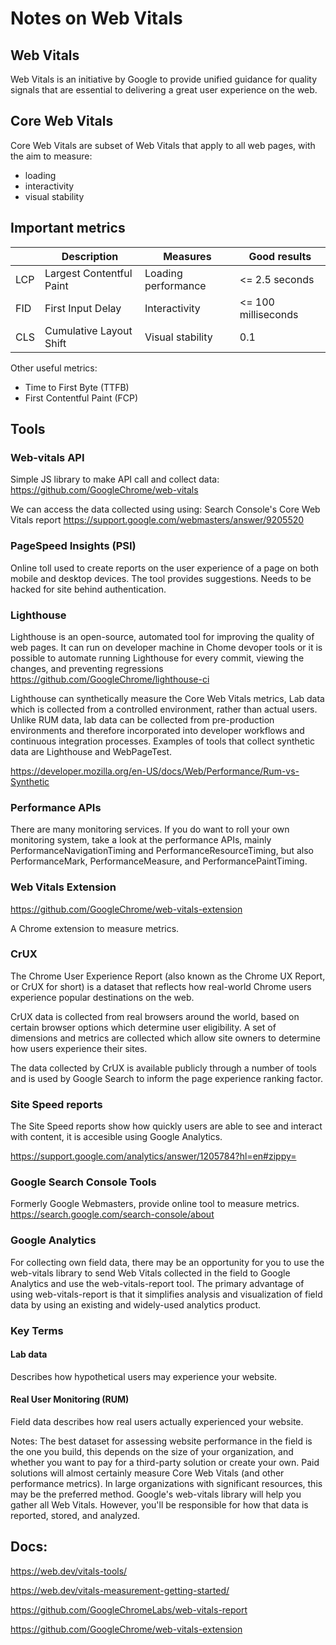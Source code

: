 # Notes on Web Vitals


## Web Vitals

Web Vitals is an initiative by Google to provide unified guidance for quality signals that are essential to delivering a great user experience on the web.

## Core Web Vitals

Core Web Vitals are subset of Web Vitals that apply to all web pages, with the aim to measure:

- loading
- interactivity
- visual stability

## Important metrics

|     | Description              | Measures            | Good results        |
|-----|--------------------------|---------------------|---------------------|
| LCP | Largest Contentful Paint | Loading performance | <= 2.5 seconds      |
| FID | First Input Delay        | Interactivity       | <= 100 milliseconds |
| CLS | Cumulative Layout Shift  | Visual stability    | 0.1                 |  

Other useful metrics:

- Time to First Byte (TTFB)
- First Contentful Paint (FCP) 


## Tools

### Web-vitals API
Simple JS library to make API call and collect data:
https://github.com/GoogleChrome/web-vitals

We can access the data collected using using:
Search Console's Core Web Vitals report https://support.google.com/webmasters/answer/9205520

### PageSpeed Insights (PSI)

Online toll used to create reports on the user experience of a page on both mobile and desktop devices. The tool provides suggestions.
Needs to be hacked for site behind authentication.

### Lighthouse 

Lighthouse is an open-source, automated tool for improving the quality of web pages. 
It can run on developer machine in Chome devoper tools or it is possible to automate running Lighthouse for every commit, viewing the changes, and preventing regressions
https://github.com/GoogleChrome/lighthouse-ci

Lighthouse can synthetically measure the Core Web Vitals metrics, Lab data which is collected from a controlled environment, rather than actual users. Unlike RUM data, lab data can be collected from pre-production environments and therefore incorporated into developer workflows and continuous integration processes. Examples of tools that collect synthetic data are Lighthouse and WebPageTest.

https://developer.mozilla.org/en-US/docs/Web/Performance/Rum-vs-Synthetic

### Performance APIs
There are many monitoring services. If you do want to roll your own monitoring system, take a look at the performance APIs, mainly PerformanceNavigationTiming and PerformanceResourceTiming, but also PerformanceMark, PerformanceMeasure, and PerformancePaintTiming.

### Web Vitals Extension
https://github.com/GoogleChrome/web-vitals-extension

A Chrome extension to measure metrics.

### CrUX

The Chrome User Experience Report (also known as the Chrome UX Report, or CrUX for short) is a dataset that reflects how real-world Chrome users experience popular destinations on the web.

CrUX data is collected from real browsers around the world, based on certain browser options which determine user eligibility. A set of dimensions and metrics are collected which allow site owners to determine how users experience their sites.

The data collected by CrUX is available publicly through a number of tools and is used by Google Search to inform the page experience ranking factor.

### Site Speed reports

The Site Speed reports show how quickly users are able to see and interact with content, it is accesible using Google Analytics.

https://support.google.com/analytics/answer/1205784?hl=en#zippy=

### Google Search Console Tools

Formerly Google Webmasters, provide online tool to measure metrics.
https://search.google.com/search-console/about

### Google Analytics

For collecting own field data, there may be an opportunity for you to use the web-vitals library to send Web Vitals collected in the field to Google Analytics and use the web-vitals-report tool. The primary advantage of using web-vitals-report is that it simplifies analysis and visualization of field data by using an existing and widely-used analytics product.

### Key Terms

#### Lab data

Describes how hypothetical users may experience your website.

#### Real User Monitoring (RUM)

Field data describes how real users actually experienced your website.

Notes: The best dataset for assessing website performance in the field is the one you build, this depends on the size of your organization, and whether you want to pay for a third-party solution or create your own. Paid solutions will almost certainly measure Core Web Vitals (and other performance metrics). In large organizations with significant resources, this may be the preferred method. Google's web-vitals library will help you gather all Web Vitals. However, you'll be responsible for how that data is reported, stored, and analyzed.

## Docs:

https://web.dev/vitals-tools/

https://web.dev/vitals-measurement-getting-started/

https://github.com/GoogleChromeLabs/web-vitals-report

https://github.com/GoogleChrome/web-vitals-extension
